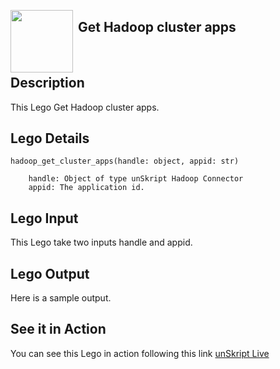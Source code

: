 [<img align="left" src="https://unskript.com/assets/favicon.png" width="100" height="100" style="padding-right: 5px">](https://unskript.com/assets/favicon.png) 
<h2>Get Hadoop cluster apps</h2>

<br>

## Description
This Lego Get Hadoop cluster apps.


## Lego Details

    hadoop_get_cluster_apps(handle: object, appid: str)

        handle: Object of type unSkript Hadoop Connector
        appid: The application id.

## Lego Input
This Lego take two inputs handle and appid.

## Lego Output
Here is a sample output.


## See it in Action

You can see this Lego in action following this link [unSkript Live](https://us.app.unskript.io)